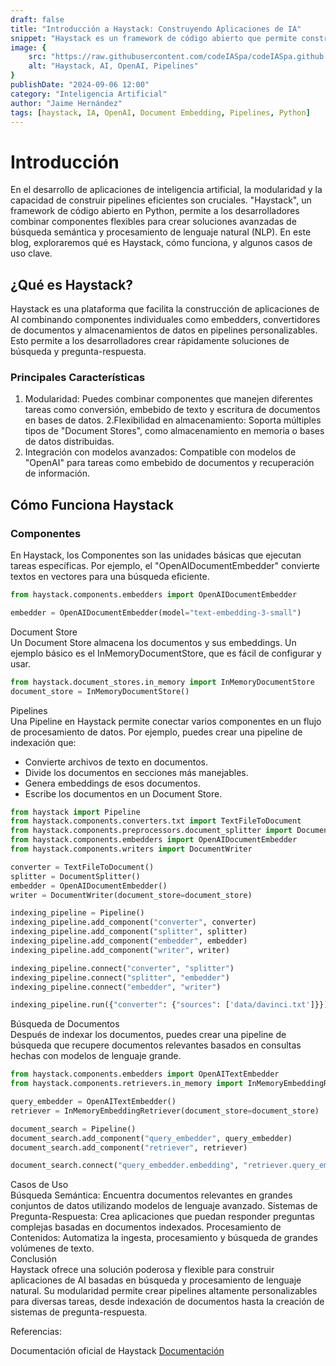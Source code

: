 ```yaml
---
draft: false
title: "Introducción a Haystack: Construyendo Aplicaciones de IA"
snippet: "Haystack es un framework de código abierto que permite construir aplicaciones de inteligencia artificial combinando componentes modulares en pipelines. Aprende cómo funciona y cómo puedes utilizarlo en tus proyectos."
image: {
    src: "https://raw.githubusercontent.com/codeIASpa/codeIASpa.github.io/main/public/blogimg/haystack.png",
    alt: "Haystack, AI, OpenAI, Pipelines"
}
publishDate: "2024-09-06 12:00"
category: "Inteligencia Artificial"
author: "Jaime Hernández"
tags: [haystack, IA, OpenAI, Document Embedding, Pipelines, Python]
---
```


# <div class="text-gray-300">Introducción</div> 

En el desarrollo de aplicaciones de inteligencia artificial, la modularidad y la capacidad de construir pipelines eficientes son cruciales. "Haystack", un framework de código abierto en Python, permite a los desarrolladores combinar componentes flexibles para crear soluciones avanzadas de búsqueda semántica y procesamiento de lenguaje natural (NLP). En este blog, exploraremos qué es Haystack, cómo funciona, y algunos casos de uso clave.

## <div class="text-gray-300">¿Qué es Haystack?</div> 

Haystack es una plataforma que facilita la construcción de aplicaciones de AI combinando componentes individuales como embedders, convertidores de documentos y almacenamientos de datos en pipelines personalizables. Esto permite a los desarrolladores crear rápidamente soluciones de búsqueda y pregunta-respuesta.

### <div class="text-gray-300">Principales Características</div> 

1. Modularidad: Puedes combinar componentes que manejen diferentes tareas como conversión, embebido de texto y escritura de documentos en bases de datos.
2.Flexibilidad en almacenamiento: Soporta múltiples tipos de "Document Stores", como almacenamiento en memoria o bases de datos distribuidas.
3. Integración con modelos avanzados: Compatible con modelos de "OpenAI" para tareas como embebido de documentos y recuperación de información.

## <div class="text-gray-300">Cómo Funciona Haystack</div> 

### <div class="text-gray-300">Componentes</div> 

En Haystack, los Componentes son las unidades básicas que ejecutan tareas específicas. Por ejemplo, el "OpenAIDocumentEmbedder" convierte textos en vectores para una búsqueda eficiente.

```python
from haystack.components.embedders import OpenAIDocumentEmbedder

embedder = OpenAIDocumentEmbedder(model="text-embedding-3-small")
```
<div class="text-gray-300">Document Store</div>
Un Document Store almacena los documentos y sus embeddings. Un ejemplo básico es el InMemoryDocumentStore, que es fácil de configurar y usar.

```python
from haystack.document_stores.in_memory import InMemoryDocumentStore
document_store = InMemoryDocumentStore()
```

<div class="text-gray-300">Pipelines</div>
Una Pipeline en Haystack permite conectar varios componentes en un flujo de procesamiento de datos. Por ejemplo, puedes crear una pipeline de indexación que:

* Convierte archivos de texto en documentos.
* Divide los documentos en secciones más manejables.
* Genera embeddings de esos documentos.
* Escribe los documentos en un Document Store.


```python
from haystack import Pipeline
from haystack.components.converters.txt import TextFileToDocument
from haystack.components.preprocessors.document_splitter import DocumentSplitter
from haystack.components.embedders import OpenAIDocumentEmbedder
from haystack.components.writers import DocumentWriter

converter = TextFileToDocument()
splitter = DocumentSplitter()
embedder = OpenAIDocumentEmbedder()
writer = DocumentWriter(document_store=document_store)

indexing_pipeline = Pipeline()
indexing_pipeline.add_component("converter", converter)
indexing_pipeline.add_component("splitter", splitter)
indexing_pipeline.add_component("embedder", embedder)
indexing_pipeline.add_component("writer", writer)

indexing_pipeline.connect("converter", "splitter")
indexing_pipeline.connect("splitter", "embedder")
indexing_pipeline.connect("embedder", "writer")

indexing_pipeline.run({"converter": {"sources": ['data/davinci.txt']}})

```

<div class="text-gray-300">Búsqueda de Documentos</div>
Después de indexar los documentos, puedes crear una pipeline de búsqueda que recupere documentos relevantes basados en consultas hechas con modelos de lenguaje grande.

```python
from haystack.components.embedders import OpenAITextEmbedder
from haystack.components.retrievers.in_memory import InMemoryEmbeddingRetriever

query_embedder = OpenAITextEmbedder()
retriever = InMemoryEmbeddingRetriever(document_store=document_store)

document_search = Pipeline()
document_search.add_component("query_embedder", query_embedder)
document_search.add_component("retriever", retriever)

document_search.connect("query_embedder.embedding", "retriever.query_embedding")
```

<div class="text-gray-300">Casos de Uso</div>
Búsqueda Semántica: Encuentra documentos relevantes en grandes conjuntos de datos utilizando modelos de lenguaje avanzado.
Sistemas de Pregunta-Respuesta: Crea aplicaciones que puedan responder preguntas complejas basadas en documentos indexados.
Procesamiento de Contenidos: Automatiza la ingesta, procesamiento y búsqueda de grandes volúmenes de texto.
<div class="text-gray-300">Conclusión</div>
Haystack ofrece una solución poderosa y flexible para construir aplicaciones de AI basadas en búsqueda y procesamiento de lenguaje natural. Su modularidad permite crear pipelines altamente personalizables para diversas tareas, desde indexación de documentos hasta la creación de sistemas de pregunta-respuesta.

Referencias:

Documentación oficial de Haystack 
<a class="text-red-500" href="https://haystack.deepset.ai/">Documentación</a></div>

